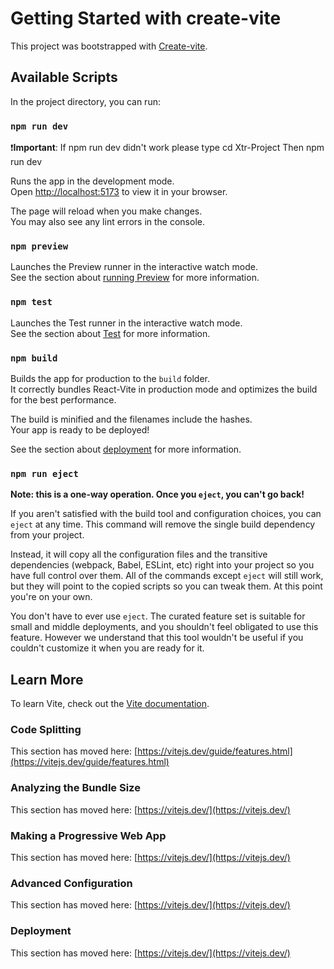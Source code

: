 # Getting Started with create-vite

This project was bootstrapped with [Create-vite](https://github.com/vitejs/vite/tree/main/packages/create-vite).

## Available Scripts

In the project directory, you can run:

### `npm run dev`
:heavy_exclamation_mark:**Important**: If npm run dev didn't work please type cd Xtr-Project Then npm run dev

Runs the app in the development mode.\
Open [http://localhost:5173](http://localhost:5173) to view it in your browser.

The page will reload when you make changes.\
You may also see any lint errors in the console.

### `npm preview`

Launches the Preview runner in the interactive watch mode.\
See the section about [running Preview](https://vitejs.dev/guide/static-deploy.html) for more information.

### `npm test`

Launches the Test runner in the interactive watch mode.\
See the section about [Test](https://vitejs.dev/guide/static-deploy.html#testing-the-app-locally) for more information.

### `npm build`

Builds the app for production to the `build` folder.\
It correctly bundles React-Vite in production mode and optimizes the build for the best performance.

The build is minified and the filenames include the hashes.\
Your app is ready to be deployed!

See the section about [deployment](https://vitejs.dev/guide/static-deploy.html) for more information.

### `npm run eject`

**Note: this is a one-way operation. Once you `eject`, you can't go back!**

If you aren't satisfied with the build tool and configuration choices, you can `eject` at any time. This command will remove the single build dependency from your project.

Instead, it will copy all the configuration files and the transitive dependencies (webpack, Babel, ESLint, etc) right into your project so you have full control over them. All of the commands except `eject` will still work, but they will point to the copied scripts so you can tweak them. At this point you're on your own.

You don't have to ever use `eject`. The curated feature set is suitable for small and middle deployments, and you shouldn't feel obligated to use this feature. However we understand that this tool wouldn't be useful if you couldn't customize it when you are ready for it.

## Learn More

To learn Vite, check out the [Vite documentation](https://vitejs.dev/).

### Code Splitting

This section has moved here: [https://vitejs.dev/guide/features.html](https://vitejs.dev/guide/features.html)

### Analyzing the Bundle Size

This section has moved here: [https://vitejs.dev/](https://vitejs.dev/)

### Making a Progressive Web App

This section has moved here: [https://vitejs.dev/](https://vitejs.dev/)

### Advanced Configuration

This section has moved here: [https://vitejs.dev/](https://vitejs.dev/)

### Deployment

This section has moved here: [https://vitejs.dev/](https://vitejs.dev/)


